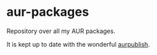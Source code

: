 # aur-packages

Repository over all my AUR packages.

It is kept up to date with the wonderful [aurpublish](https://github.com/eli-schwartz/aurpublish).
